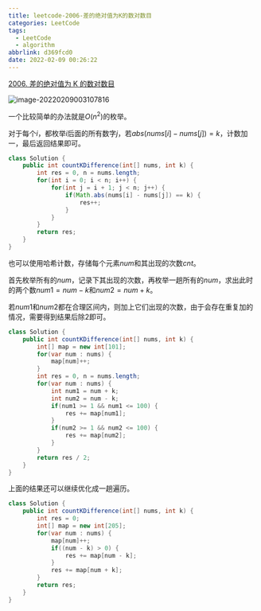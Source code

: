 ```yaml
---
title: leetcode-2006-差的绝对值为K的数对数目
categories: LeetCode
tags:
  - LeetCode
  - algorithm
abbrlink: d369fcd0
date: 2022-02-09 00:26:22
---
```


[2006. 差的绝对值为 K 的数对数目](https://leetcode-cn.com/problems/count-number-of-pairs-with-absolute-difference-k/)

![image-20220209003107816](https://gitee.com/cao_ziqiang/img/raw/master/20220209003312.png)

一个比较简单的办法就是$O(n^2)$的枚举。

对于每个$i$，都枚举$i$后面的所有数字$j$，若$abs(nums[i] - nums[j]) = k$，计数加一，最后返回结果即可。

```java
class Solution {
    public int countKDifference(int[] nums, int k) {
        int res = 0, n = nums.length;
        for(int i = 0; i < n; i++) {
            for(int j = i + 1; j < n; j++) {
                if(Math.abs(nums[i] - nums[j]) == k) {
                    res++;
                }
            }
        }
        return res;
    }
}
```

也可以使用哈希计数，存储每个元素$num$和其出现的次数$cnt$。

首先枚举所有的$num$，记录下其出现的次数，再枚举一趟所有的$num$，求出此时的两个数$num1 = num - k$和$num2 = num + k$。

若$num1$和$num2$都在合理区间内，则加上它们出现的次数，由于会存在重复加的情况，需要得到结果后除2即可。

```java
class Solution {
    public int countKDifference(int[] nums, int k) {
        int[] map = new int[101];
        for(var num : nums) {
            map[num]++;
        }
        int res = 0, n = nums.length;
        for(var num : nums) {
            int num1 = num + k;
            int num2 = num - k;
            if(num1 >= 1 && num1 <= 100) {
                res += map[num1];
            } 
            if(num2 >= 1 && num2 <= 100) {
                res += map[num2];
            }
        }
        return res / 2;
    }
}
```

上面的结果还可以继续优化成一趟遍历。

```java
class Solution {
    public int countKDifference(int[] nums, int k) {
        int res = 0;
        int[] map = new int[205];
        for(var num : nums) {
            map[num]++;
            if((num - k) > 0) {
                res += map[num - k];
            }
            res += map[num + k];
        }
        return res;
    }
}
```

